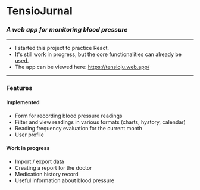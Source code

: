 # TensioJurnal

### _A web app for monitoring blood pressure_

---

- I started this project to practice React. 
- It's still work in progress, but the core functionalities can already be used.
- The app can be viewed here: <https://tensioju.web.app/>

---

### Features

#### Implemented
- Form for recording blood pressure readings
- Filter and view readings in various formats (charts, hystory, calendar)
- Reading frequency evaluation for the current month
- User profile

#### Work in progress
- Import / export data
- Creating a report for the doctor
- Medication history record
- Useful information about blood pressure